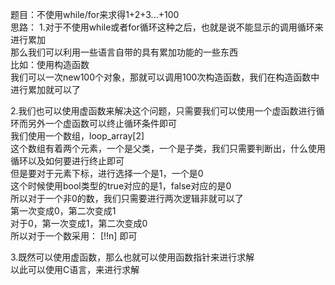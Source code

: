题目：不使用while/for来求得1+2+3...+100    
思路：
1.对于不使用while或者for循环这种之后，也就是说不能显示的调用循环来进行累加   
那么我们可以利用一些语言自带的具有累加功能的一些东西    
比如：使用构造函数     
我们可以一次new100个对象，那就可以调用100次构造函数，我们在构造函数中进行累加就可以了    

2.我们也可以使用虚函数来解决这个问题，只需要我们可以使用一个虚函数进行循环而另外一个虚函数可以终止循环条件即可    
我们使用一个数组，loop_array[2]   
这个数组有着两个元素，一个是父类，一个是子类，我们只需要判断出，什么使用循环以及如何要进行终止即可    
但是要对于元素下标，进行选择一个是1，一个是0   
这个时候使用bool类型的true对应的是1，false对应的是0  
所以对于一个非0的数，我们只需要进行两次逻辑非就可以了    
第一次变成0，第二次变成1    
对于0，第一次变成1，第二次变成0   
所以对于一个数采用：   [!!n]   即可     

3.既然可以使用虚函数，那么也就可以使用函数指针来进行求解    
以此可以使用C语言，来进行求解     


